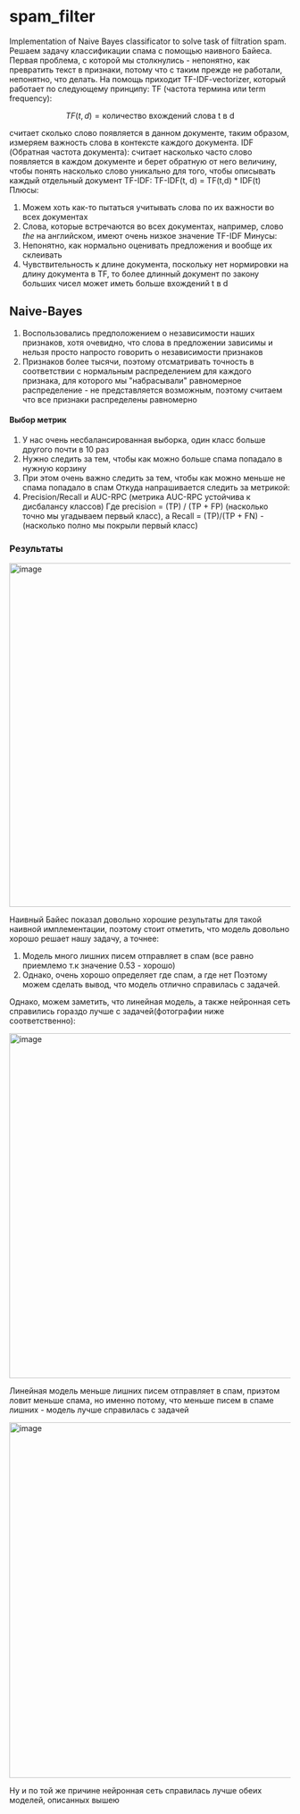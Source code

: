 # spam_filter
Implementation of Naive Bayes classificator to solve task of filtration spam.
Решаем задачу классификации спама с помощью наивного Байеса. Первая проблема, с которой мы столкнулись - непонятно, как превратить текст в признаки, потому что с таким прежде не работали, непонятно, что делать. На помощь приходит TF-IDF-vectorizer, который работает по следующему принципу:
TF (частота термина или term frequency):

$$TF(t, d) = \text{количество вхождений слова t в d}$$

считает сколько слово появляется в данном документе, таким образом, измеряем важность слова в контексте каждого документа.
IDF (Обратная частота документа):
считает насколько часто слово появляется в каждом документе и берет обратную от него величину, чтобы понять насколько слово уникально для того, чтобы описывать каждый отдельный документ
TF-IDF:
TF-IDF(t, d) = TF(t,d) * IDF(t)
Плюсы:
1. Можем хоть как-то пытаться учитывать слова по их важности во всех документах
2. Слова, которые встречаются во всех документах, например, слово *the* на английском, имеют очень низкое значение TF-IDF
Минусы:
1. Непонятно, как нормально оценивать предложения и вообще их склеивать
2. Чувствительность к длине документа, поскольку нет нормировки на длину документа в TF, то более длинный документ по закону больших чисел может иметь больше вхождений t в d

## Naive-Bayes

1. Воспользовались предположением о независимости наших признаков, хотя очевидно, что слова в предложении зависимы и нельзя просто напросто говорить о независимости признаков
2. Признаков более тысячи, поэтому отсматривать точность в соответствии с нормальным распределением для каждого признака, для которого мы "набрасывали" равномерное распределение - не представляется возможным, поэтому считаем что все признаки распределены равномерно

#### Выбор метрик
1. У нас очень несбалансированная выборка, один класс больше другого почти в 10 раз
2. Нужно следить за тем, чтобы как можно больше спама попадало в нужную корзину
3. При этом очень важно следить за тем, чтобы как можно меньше не спама попадало в спам
Откуда напрашивается следить за метрикой:
1. Precision/Recall и AUC-RPC (метрика AUC-RPC устойчива к дисбалансу классов)
Где precision = (TP) / (TP + FP) (насколько точно мы угадываем первый класс), а Recall = (TP)/(TP + FN) - (насколько полно мы покрыли первый класс)

### Результаты 

<img width="664" height="615" alt="image" src="https://github.com/user-attachments/assets/bfbbaff8-5b09-4ced-a80c-aef106ed8837" />


Наивный Байес показал довольно хорошие результаты для такой наивной имплементации, поэтому стоит отметить, что модель довольно хорошо решает нашу задачу, а точнее:
1. Модель много лишних писем отправляет в спам (все равно приемлемо т.к значение 0.53 - хорошо)
2. Однако, очень хорошо определяет где спам, а где нет
Поэтому можем сделать вывод, что модель отлично справилась с задачей.

Однако, можем заметить, что линейная модель, а также нейронная сеть справились гораздо лучше с задачей(фотографии ниже соответственно):

<img width="611" height="617" alt="image" src="https://github.com/user-attachments/assets/5a09e484-0005-431a-9896-13d4e2ea8a5b" />

Линейная модель меньше лишних писем отправляет в спам, приэтом ловит меньше спама, но именно потому, что меньше писем в спаме лишних - модель лучше справилась с задачей

<img width="690" height="636" alt="image" src="https://github.com/user-attachments/assets/6f3d7cc8-a86c-4a2f-9e4b-7345767d99c6" />

Ну и по той же причине нейронная сеть справилась лучше обеих моделей, описанных вышею


